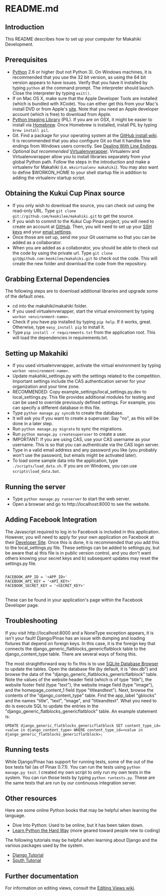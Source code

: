 # README.md

## Introduction

This README describes how to set up your computer for Makahiki Development.

## Prerequisites
* [Python](http://www.python.org/download/) 2.6 or higher (but not Python 3).  On Windows machines, it is recommended that you use the 32 bit version, as using the 64 bit version appears to have issues.  Verify that you have it installed by typing `python` at the command prompt.  The interpreter should launch.  Close the interpreter by typing `exit()`.
* If on Mac OS X, make sure that the Apple Developer Tools are installed (which is bundled with XCode).  You can either get this from your Mac's install DVD or from Apple's [site](http://developer.apple.com/technologies/xcode.html).  Note that you need an Apple developer account (which is free) to download from Apple.
* [Python Imaging Library](http://www.pythonware.com/products/pil/) (PIL). If you are on OSX, it might be easier to install via [Homebrew](http://mxcl.github.com/homebrew/). Once Homebrew is installed, install PIL by typing `brew install pil`.
* Git.  Find a package for your operating system at the [GitHub install wiki](http://help.github.com/git-installation-redirect). It is recommended that you also configure Git so that it handles line endings from Windows users correctly. See [Dealing With Line Endings](http://help.github.com/dealing-with-lineendings/).
* _Optional but recommended_ [Virtualenvwrapper](http://www.doughellmann.com/docs/virtualenvwrapper/). Virtualenv and Virtualenvwrapper allow you to install libraries separately from your global Python path. Follow the steps in the introduction and make a virtualenv for Makahiki (i.e. `mkvirtualenv makahiki`). You may also want to define $WORKON_HOME to your shell startup file in addition to adding the virtualenv startup script.

## Obtaining the Kukui Cup Pinax source
* If you only wish to download the source, you can check out using the read-only URL.  Type `git clone git://github.com/keokilee/makahiki.git` to get the source.
* If you wish to commit to the Kukui Cup Pinax project, you will need to create an account at [GitHub](http://github.com).  Then, you will need to set up your [SSH keys](http://help.github.com/key-setup-redirect) and your [email settings](http://help.github.com/git-email-settings/).
* Once those are set up, send me your Git username so that you can be added as a collaborator.
* When you are added as a collaborator, you should be able to check out the code by using the private url.  Type `git clone git@github.com:keokilee/makahiki.git` to check out the code.  This will create the new folder and download the code from the repository.

## Grabbing External Dependencies
The following steps are to download additional libraries and upgrade some of the default ones.

* cd into the makahiki/makahiki folder.
* If you used virtualenvwrapper, start the virtual environment by typing `workon <environment-name>`.
* Check if you have pip installed by typing `pip help`.  If it works, great.  Otherwise, type `easy_install pip` to install it.
* Type `pip install -r requirements.txt` from the application root.  This will load the dependencies in requirements.txt.

## Setting up Makahiki
* If you used virtualenvwrapper, activate the virtual environment by typing `workon <environment-name>`.
* Update makahiki_settings.py with the settings related to the competition.  Important settings include the CAS authentication server for your organization and your time zone.
* RECOMMENDED: Copy example\_settings/local\_settings.py.dev to local\_settings.py.  This file provides additional modules for testing and can be used to override previously defined settings.  For example, you can specify a different database in this file.
* Type `python manage.py syncdb` to create the database.
* It will ask you if you want to create a superuser.  Say "no", as this will be done in a later step.
* Run `python manage.py migrate` to sync the migrations.
* Run `python manage.py createsuperuser` to create a user.
* IMPORTANT: If you are using CAS, use your CAS username as your username.  This is so that you can authenticate via the CAS login server.
* Type in a valid email address and any password you like (you probably won't use the password, but emails might be activated later).
* To load some sample data into the application, type `./scripts/load_data.sh`.  If you are on Windows, you can use `scripts\load_data.bat`.

## Running the server
* Type `python manage.py runserver` to start the web server.
* Open a browser and go to http://localhost:8000 to see the website.

## Adding Facebook Integration
The Javascript required to log in to Facebook is included in this application.  However, you will need to apply for your own application on Facebook at their [Developer Site](http://developers.facebook.com/).  Once this is done, it is recommended that you add this to the local_settings.py file.  These settings can be added to settings.py, but be aware that a) this file is in public version control, and you don't want others knowing your secret keys and b) subsequent updates may reset the settings.py file.

<pre>
<code>
FACEBOOK_APP_ID = '&lt;APP_ID&gt;'
FACEBOOK_API_KEY = '&lt;API_KEY&gt;'
FACEBOOK_SECRET_KEY = '&lt;SECRET_KEY&gt;'
</code>
</pre>

These can be found in your application's page within the Facebook Developer page.

## Troubleshooting
If you visit http://localhost:8000 and a NoneType exception appears, it is isn't your fault!  Django/Pinax has an issue with dumping and loading fixtures that depend on foreign keys.  In this case, it is the foreign key that connects the django\_generic\_flatblocks\_genericflatblock table to the django\_content\_type table.  There are several ways of fixing this.

The most straightforward way to fix this is to use [SQLite Database Browser](http://sqlitebrowser.sourceforge.net/) to update the tables.  Open the database file (by default, it is "dev.db") and browse the data of the "django\_generic\_flatblocks\_genericflatblock" table.  Note the values of the website header field (which is of type "title"), the website footer field (type "text"), the website image field (type "image"), and the homepage\_content\_1 field (type "titleandtext"). Next, browse the contents of the "django\_content\_type" table.  Find the app_label "gblocks" and the names "title", "text", "image", and "titleandtext".  What you need to do is execute SQL to update the entries in the "django\_generic\_flatblocks\_genericflatblock" table.  An example statement is:

`UPDATE django_generic_flatblocks_genericflatblock SET content_type_id=<value in django_content_type> WHERE content_type_id=<value in django_generic_flatblocks_genericflatblock>;`

## Running tests
While Django/Pinax has support for running tests, some of the out of the box tests fail (as of Pinax 0.7.1).  You can run the tests using `python manage.py test`.  I created my own script to only run my own tests in the system.  You can run those tests by typing `python runtests.py`.  These are the same tests that are run by our continuous integration server.

## Other resources

Here are some online Python books that may be helpful when learning the language.

* Dive Into Python: Used to be online, but it has been taken down.
* [Learn Python the Hard Way](http://learnpythonthehardway.org/index) (more geared toward people new to coding)

The following tutorials may be helpful when learning about Django and the various packages used by the system.

* [Django Tutorial](http://docs.djangoproject.com/en/dev/intro/tutorial01/)
* [South Tutorial](http://south.aeracode.org/docs/tutorial/part1.html)

## Further documentation
For information on editing views, consult the [Editing Views wiki](http://wiki.github.com/keokilee/makahiki/editing-views).
